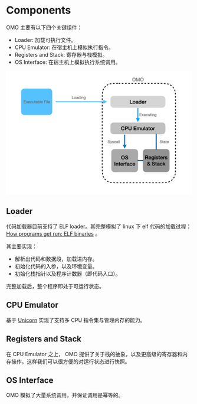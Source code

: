 Components
===

OMO 主要有以下四个关键组件：

* Loader: 加载可执行文件。
* CPU Emulator: 在宿主机上模拟执行指令。
* Registers and Stack: 寄存器与栈模拟。
* OS Interface: 在宿主机上模拟执行系统调用。

![architecture](../imgs/arch.png)

## Loader

代码加载器目前支持了 ELF loader。其完整模拟了 linux 下 elf 代码的加载过程：[How programs get run: ELF binaries](https://lwn.net/Articles/631631/) 。

其主要实现：

- 解析出代码和数据段，加载进内存。
- 初始化代码的入参，以及环境变量。
- 初始化栈指针以及程序计数器（即代码入口）。

完整加载后，整个程序即处于可运行状态。

## CPU Emulator

基于 [Unicorn](https://github.com/unicorn-engine/unicorn) 实现了支持多 CPU 指令集与管理内存的能力。

## Registers and Stack

在 CPU Emulator 之上， OMO 提供了关于栈的抽象，以及更高级的寄存器和内存操作。这样我们可以很方便的对运行状态进行快照。

## OS Interface

OMO 模拟了大量系统调用，并保证调用是幂等的。

